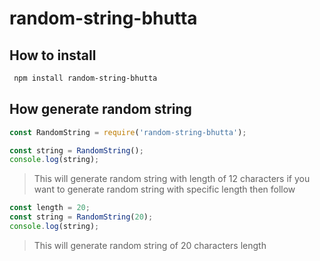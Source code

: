 # random-string-bhutta

## How to install

```sh
 npm install random-string-bhutta
```

## How generate random string
```js
const RandomString = require('random-string-bhutta');

const string = RandomString();
console.log(string);
```
> This will generate random string with length of 12 characters if you want to generate random string with specific length then follow

```js
const length = 20;
const string = RandomString(20);
console.log(string);
```

> This will generate random string of 20 characters length
